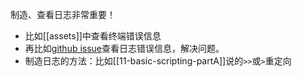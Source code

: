 制造、查看日志非常重要！
- 比如[[assets]]中查看终端错误信息
- 再比如[github issue](https://github.com/microsoft/debugpy/issues/102)查看日志错误信息，解决问题。
- 制造日志的方法：比如[[11-basic-scripting-partA]]说的`>>`或`>`重定向